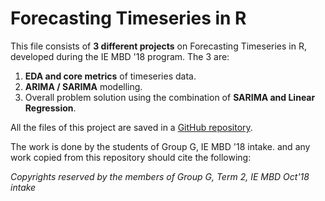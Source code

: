 # Forecasting Timeseries in R

This file consists of **3 different projects** on Forecasting Timeseries in R, developed during the IE MBD '18 program. The 3 are:    

1. **EDA and core metrics** of timeseries data.   
2. **ARIMA / SARIMA** modelling.    
3. Overall problem solution using the combination of **SARIMA and Linear Regression**. 

All the files of this project are saved in a [GitHub repository](https://github.com/stsentemeidis/Forecasting_TimeSeries_Analysis-R).

The work is done by the students of Group G, IE MBD '18 intake. and any work copied from this repository should cite the following:   

*Copyrights reserved by the members of Group G, Term 2, IE MBD Oct'18 intake*
